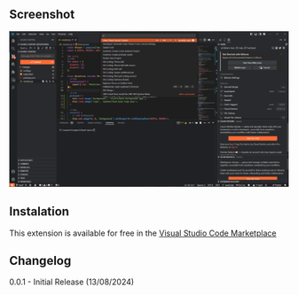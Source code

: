 ## Screenshot

![Screenshot](img.png)

## Instalation

This extension is available for free in the [Visual Studio Code Marketplace](https://marketplace.visualstudio.com/items?itemName=quzma.orangefox)

## Changelog

0.0.1 - Initial Release (13/08/2024)

